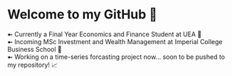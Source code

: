 # Welcome to my GitHub 👋

➼ Currently a Final Year Economics and Finance Student at UEA 🚀 \
➼ Incoming MSc Investment and Wealth Management at Imperial College Business School 🌱 \
➼ Working on a time-series forcasting project now... soon to be pushed to my repository! 📈 
